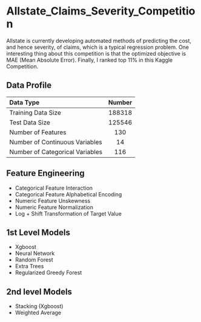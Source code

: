 # Allstate_Claims_Severity_Competition
Allstate is currently developing automated methods of predicting the cost, and hence severity, of claims, which is a typical regression problem. One interesting thing about this competition is that the optimized objective is MAE (Mean Absolute Error). Finally, I ranked top 11% in this Kaggle Competition.
## Data Profile
|Data Type|Number|
|:---|:---:|
|Training Data Size | 188318|
|Test Data Size | 125546 |
|Number of Features|130|
|Number of Continuous Variables|14|
|Number of Categorical Variables|116|
## Feature Engineering
- Categorical Feature Interaction
- Categorical Feature Alphabetical Encoding
- Numeric Feature Unskewness
- Numeric Feature Normalization
- Log + Shift Transformation of Target Value

## 1st Level Models
- Xgboost
- Neural Network
- Random Forest
- Extra Trees
- Regularized Greedy Forest

## 2nd level Models
- Stacking (Xgboost)
- Weighted Average

